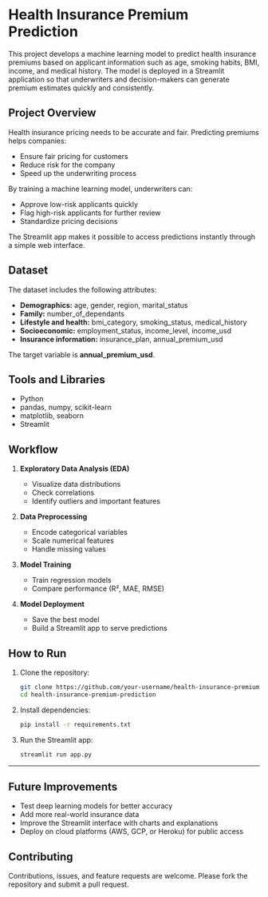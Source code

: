 # Health Insurance Premium Prediction

This project develops a machine learning model to predict health insurance premiums based on applicant information such as age, smoking habits, BMI, income, and medical history. The model is deployed in a Streamlit application so that underwriters and decision-makers can generate premium estimates quickly and consistently.

## Project Overview

Health insurance pricing needs to be accurate and fair. Predicting premiums helps companies:

* Ensure fair pricing for customers
* Reduce risk for the company
* Speed up the underwriting process

By training a machine learning model, underwriters can:

* Approve low-risk applicants quickly
* Flag high-risk applicants for further review
* Standardize pricing decisions

The Streamlit app makes it possible to access predictions instantly through a simple web interface.


## Dataset

The dataset includes the following attributes:

* **Demographics:** age, gender, region, marital\_status
* **Family:** number\_of\_dependants
* **Lifestyle and health:** bmi\_category, smoking\_status, medical\_history
* **Socioeconomic:** employment\_status, income\_level, income\_usd
* **Insurance information:** insurance\_plan, annual\_premium\_usd

The target variable is **annual\_premium\_usd**.


## Tools and Libraries

* Python
* pandas, numpy, scikit-learn
* matplotlib, seaborn
* Streamlit


## Workflow

1. **Exploratory Data Analysis (EDA)**

   * Visualize data distributions
   * Check correlations
   * Identify outliers and important features

2. **Data Preprocessing**

   * Encode categorical variables
   * Scale numerical features
   * Handle missing values

3. **Model Training**

   * Train regression models
   * Compare performance (R², MAE, RMSE)

4. **Model Deployment**

   * Save the best model
   * Build a Streamlit app to serve predictions


## How to Run

1. Clone the repository:

   ```bash
   git clone https://github.com/your-username/health-insurance-premium-prediction.git
   cd health-insurance-premium-prediction
   ```

2. Install dependencies:

   ```bash
   pip install -r requirements.txt
   ```

3. Run the Streamlit app:

   ```bash
   streamlit run app.py
   ```

---

## Future Improvements

* Test deep learning models for better accuracy
* Add more real-world insurance data
* Improve the Streamlit interface with charts and explanations
* Deploy on cloud platforms (AWS, GCP, or Heroku) for public access


## Contributing

Contributions, issues, and feature requests are welcome. Please fork the repository and submit a pull request.

